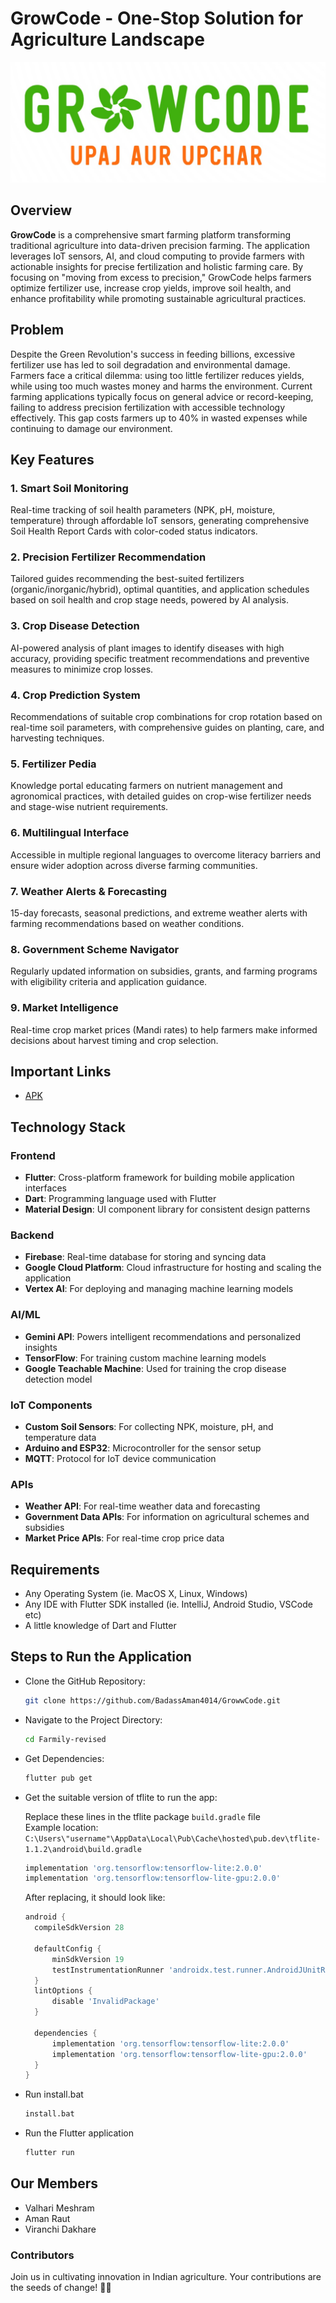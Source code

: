 # GrowCode - One-Stop Solution for Agriculture Landscape

![GrowCode Logo](assets/images/logo.jpg)

## Overview

**GrowCode** is a comprehensive smart farming platform transforming traditional agriculture into data-driven precision farming. The application leverages IoT sensors, AI, and cloud computing to provide farmers with actionable insights for precise fertilization and holistic farming care. By focusing on "moving from excess to precision," GrowCode helps farmers optimize fertilizer use, increase crop yields, improve soil health, and enhance profitability while promoting sustainable agricultural practices. 

## Problem 

Despite the Green Revolution's success in feeding billions, excessive fertilizer use has led to soil degradation and environmental damage. Farmers face a critical dilemma: using too little fertilizer reduces yields, while using too much wastes money and harms the environment. Current farming applications typically focus on general advice or record-keeping, failing to address precision fertilization with accessible technology effectively. This gap costs farmers up to 40% in wasted expenses while continuing to damage our environment.

## Key Features

### 1. Smart Soil Monitoring
Real-time tracking of soil health parameters (NPK, pH, moisture, temperature) through affordable IoT sensors, generating comprehensive Soil Health Report Cards with color-coded status indicators.

### 2. Precision Fertilizer Recommendation
Tailored guides recommending the best-suited fertilizers (organic/inorganic/hybrid), optimal quantities, and application schedules based on soil health and crop stage needs, powered by AI analysis.

### 3. Crop Disease Detection
AI-powered analysis of plant images to identify diseases with high accuracy, providing specific treatment recommendations and preventive measures to minimize crop losses.

### 4. Crop Prediction System
Recommendations of suitable crop combinations for crop rotation based on real-time soil parameters, with comprehensive guides on planting, care, and harvesting techniques.

### 5. Fertilizer Pedia
Knowledge portal educating farmers on nutrient management and agronomical practices, with detailed guides on crop-wise fertilizer needs and stage-wise nutrient requirements.

### 6. Multilingual Interface
Accessible in multiple regional languages to overcome literacy barriers and ensure wider adoption across diverse farming communities.

### 7. Weather Alerts & Forecasting
15-day forecasts, seasonal predictions, and extreme weather alerts with farming recommendations based on weather conditions.

### 8. Government Scheme Navigator
Regularly updated information on subsidies, grants, and farming programs with eligibility criteria and application guidance.

### 9. Market Intelligence
Real-time crop market prices (Mandi rates) to help farmers make informed decisions about harvest timing and crop selection.

## Important Links

- [APK](https://drive.google.com/drive/folders/10PXVfk7SEJDg5w0RjuILpRPFm8IJsi2i?usp=drive_link)

## Technology Stack

### Frontend
- **Flutter**: Cross-platform framework for building mobile application interfaces
- **Dart**: Programming language used with Flutter
- **Material Design**: UI component library for consistent design patterns

### Backend
- **Firebase**: Real-time database for storing and syncing data
- **Google Cloud Platform**: Cloud infrastructure for hosting and scaling the application
- **Vertex AI**: For deploying and managing machine learning models

### AI/ML
- **Gemini API**: Powers intelligent recommendations and personalized insights
- **TensorFlow**: For training custom machine learning models
- **Google Teachable Machine**: Used for training the crop disease detection model

### IoT Components
- **Custom Soil Sensors**: For collecting NPK, moisture, pH, and temperature data
- **Arduino and ESP32**: Microcontroller for the sensor setup
- **MQTT**: Protocol for IoT device communication

### APIs
- **Weather API**: For real-time weather data and forecasting
- **Government Data APIs**: For information on agricultural schemes and subsidies
- **Market Price APIs**: For real-time crop price data

##  Requirements

* Any Operating System (ie. MacOS X, Linux, Windows)  
* Any IDE with Flutter SDK installed (ie. IntelliJ, Android Studio, VSCode etc)  
* A little knowledge of Dart and Flutter  

##  Steps to Run the Application 

- Clone the GitHub Repository:

  ```bash
  git clone https://github.com/BadassAman4014/GrowwCode.git
  ```

- Navigate to the Project Directory:

  ```bash
  cd Farmily-revised
  ```

- Get Dependencies:

  ```bash
  flutter pub get
  ```

- Get the suitable version of tflite to run the app:

  Replace these lines in the tflite package `build.gradle` file  
  Example location:  
  `C:\Users\"username"\AppData\Local\Pub\Cache\hosted\pub.dev\tflite-1.1.2\android\build.gradle`

  ```groovy
  implementation 'org.tensorflow:tensorflow-lite:2.0.0'
  implementation 'org.tensorflow:tensorflow-lite-gpu:2.0.0'
  ```

  After replacing, it should look like:

  ```groovy
  android {
    compileSdkVersion 28

    defaultConfig {
        minSdkVersion 19
        testInstrumentationRunner 'androidx.test.runner.AndroidJUnitRunner'
    }
    lintOptions {
        disable 'InvalidPackage'
    }

    dependencies {
        implementation 'org.tensorflow:tensorflow-lite:2.0.0'
        implementation 'org.tensorflow:tensorflow-lite-gpu:2.0.0'
    }
  }
  ```

- Run install.bat

  ```bash
  install.bat
  ```

- Run the Flutter application

  ```bash
  flutter run
  ```

## Our Members 

- Valhari Meshram  
- Aman Raut  
- Viranchi Dakhare

### Contributors

Join us in cultivating innovation in Indian agriculture. Your contributions are the seeds of change! 🌱🤝
